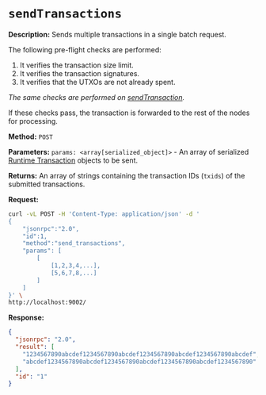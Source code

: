 # `sendTransactions`

**Description:**  Sends multiple transactions in a single batch request.

The following pre-flight checks are performed:
1. It verifies the transaction size limit.
2. It verifies the transaction signatures.
3. It verifies that the UTXOs are not already spent.

_The same checks are performed on [sendTransaction]._

If these checks pass, the transaction is forwarded to the rest of the nodes for processing.

**Method:** `POST`

**Parameters:**
    `params: <array[serialized_object]>` - An array of serialized [Runtime Transaction] objects to be sent.

**Returns:** An array of strings containing the transaction IDs (`txids`) of the submitted transactions.

**Request:**
```bash
curl -vL POST -H 'Content-Type: application/json' -d '
{
    "jsonrpc":"2.0",
    "id":1,
    "method":"send_transactions",
    "params": [
        [
            [1,2,3,4,...],
            [5,6,7,8,...]
        ]
    ]
}' \
http://localhost:9002/
```

**Response:**
```json
{
  "jsonrpc": "2.0",
  "result": [
    "1234567890abcdef1234567890abcdef1234567890abcdef1234567890abcdef",
    "abcdef1234567890abcdef1234567890abcdef1234567890abcdef1234567890"
  ],
  "id": "1"
}
```

<!-- Internal -->
[sendTransaction]: ./send-transaction.md
[Runtime Transaction]: ../../sdk/runtime-transaction.md
